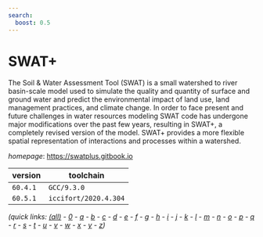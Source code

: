 ```yaml
---
search:
  boost: 0.5
---
```

# SWAT+

The Soil & Water Assessment Tool (SWAT) is a small watershed to river basin-scale model used to simulate the quality and quantity of surface and ground water and predict the environmental impact of land use, land management practices, and climate change. In order to face present and future challenges in water resources modeling SWAT code has undergone major modifications over the past few years, resulting in SWAT+, a completely revised version of the model. SWAT+ provides a more flexible spatial representation of interactions and processes within a watershed.

*homepage*: <https://swatplus.gitbook.io>

version | toolchain
--------|----------
``60.4.1`` | ``GCC/9.3.0``
``60.5.1`` | ``iccifort/2020.4.304``


*(quick links: [(all)](../index.md) - [0](../0/index.md) - [a](../a/index.md) - [b](../b/index.md) - [c](../c/index.md) - [d](../d/index.md) - [e](../e/index.md) - [f](../f/index.md) - [g](../g/index.md) - [h](../h/index.md) - [i](../i/index.md) - [j](../j/index.md) - [k](../k/index.md) - [l](../l/index.md) - [m](../m/index.md) - [n](../n/index.md) - [o](../o/index.md) - [p](../p/index.md) - [q](../q/index.md) - [r](../r/index.md) - [s](../s/index.md) - [t](../t/index.md) - [u](../u/index.md) - [v](../v/index.md) - [w](../w/index.md) - [x](../x/index.md) - [y](../y/index.md) - [z](../z/index.md))*

